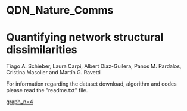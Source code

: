 # QDN_Nature_Comms
 
# Quantifying network structural dissimilarities 

Tiago A. Schieber, Laura Carpi, Albert Díaz-Guilera, Panos M. Pardalos, Cristina Masoller and Martín G. Ravetti

For information regarding the dataset download, algorithm and codes please read the "readme.txt" file.

[graph_n=4](https://drive.google.com/file/d/0B92qPSf2Wn1LYnk0b0IteW9ISXM/view)
